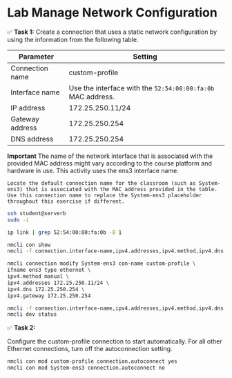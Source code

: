 # Lab Manage Network Configuration

✅ **Task 1:** 
Create a connection that uses a static network configuration by using the information from the following table.

| Parameter        | Setting                                                       |
|------------------|---------------------------------------------------------------|
| Connection name  | custom-profile                                                |
| Interface name   | Use the interface with the `52:54:00:00:fa:0b` MAC address.   |
| IP address       | 172.25.250.11/24                                              |
| Gateway address  | 172.25.250.254                                                |
| DNS address      | 172.25.250.254                                                |

**Important**
    The name of the network interface that is associated with the provided MAC address might vary according to the course platform and hardware in use. This activity uses the ens3 interface name.

    Locate the default connection name for the classroom (such as System-ens3) that is associated with the MAC address provided in the table. Use this connection name to replace the System-ens3 placeholder throughout this exercise if different.

```bash
ssh student@serverb
sudo -i

ip link | grep 52:54:00:00:fa:0b -B 1

nmcli con show
nmcli -f connection.interface-name,ipv4.addresses,ipv4.method,ipv4.dns,ipv4.gateway con show System-ens3

nmcli connection modify System-ens3 con-name custom-profile \
ifname ens3 type ethernet \
ipv4.method manual \
ipv4.addresses 172.25.250.11/24 \
ipv4.dns 172.25.250.254 \
ipv4.gateway 172.25.250.254 

nmcli -f connection.interface-name,ipv4.addresses,ipv4.method,ipv4.dns,ipv4.gateway con show custom-profile
nmcli dev status
```
✅ **Task 2:** 

Configure the custom-profile connection to start automatically. For all other Ethernet connections, turn off the autoconnection setting.

```bash
nmcli con mod custom-profile connection.autoconnect yes
nmcli con mod System-ens3 connection.autoconnect no